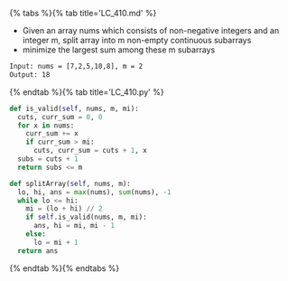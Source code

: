 {% tabs %}{% tab title='LC_410.md' %}

* Given an array nums which consists of non-negative integers and an integer m, split array into m non-empty continuous subarrays
* minimize the largest sum among these m subarrays

```txt
Input: nums = [7,2,5,10,8], m = 2
Output: 18
```

{% endtab %}{% tab title='LC_410.py' %}

```py
def is_valid(self, nums, m, mi):
  cuts, curr_sum = 0, 0
  for x in nums:
    curr_sum += x
    if curr_sum > mi:
      cuts, curr_sum = cuts + 1, x
  subs = cuts + 1
  return subs <= m

def splitArray(self, nums, m):
  lo, hi, ans = max(nums), sum(nums), -1
  while lo <= hi:
    mi = (lo + hi) // 2
    if self.is_valid(nums, m, mi):
      ans, hi = mi, mi - 1
    else:
      lo = mi + 1
  return ans
```

{% endtab %}{% endtabs %}
